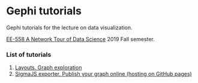 # Gephi tutorials

Gephi tutorials for the lecture on data visualization.

[EE-558 A Network Tour of Data Science](https://edu.epfl.ch/coursebook/en/a-network-tour-of-data-science-EE-558) 2019 Fall semester.

### List of tutorials
1. [Layouts. Graph exploration](https://github.com/mizvol/gephi-tutorials/tree/master/Layouts)
2. [SigmaJS exporter. Publish your graph online (hosting on GitHub pages)](https://github.com/mizvol/gephi-tutorials/tree/master/SigmaJS%20exporter)
